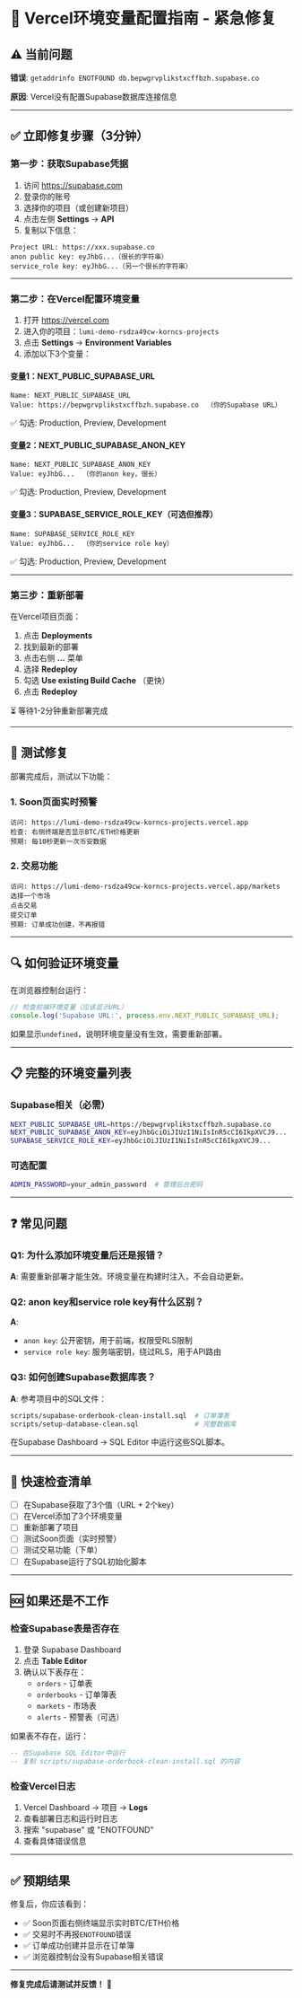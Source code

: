 # 🚀 Vercel环境变量配置指南 - 紧急修复

## ⚠️ 当前问题

**错误**: `getaddrinfo ENOTFOUND db.bepwgrvplikstxcffbzh.supabase.co`

**原因**: Vercel没有配置Supabase数据库连接信息

---

## ✅ 立即修复步骤（3分钟）

### 第一步：获取Supabase凭据

1. 访问 https://supabase.com
2. 登录你的账号
3. 选择你的项目（或创建新项目）
4. 点击左侧 **Settings** → **API**
5. 复制以下信息：

```
Project URL: https://xxx.supabase.co
anon public key: eyJhbG...（很长的字符串）
service_role key: eyJhbG...（另一个很长的字符串）
```

---

### 第二步：在Vercel配置环境变量

1. 打开 https://vercel.com
2. 进入你的项目：`lumi-demo-rsdza49cw-korncs-projects`
3. 点击 **Settings** → **Environment Variables**
4. 添加以下3个变量：

#### 变量1：NEXT_PUBLIC_SUPABASE_URL
```
Name: NEXT_PUBLIC_SUPABASE_URL
Value: https://bepwgrvplikstxcffbzh.supabase.co  （你的Supabase URL）
```
✅ 勾选: Production, Preview, Development

#### 变量2：NEXT_PUBLIC_SUPABASE_ANON_KEY
```
Name: NEXT_PUBLIC_SUPABASE_ANON_KEY
Value: eyJhbG...  （你的anon key，很长）
```
✅ 勾选: Production, Preview, Development

#### 变量3：SUPABASE_SERVICE_ROLE_KEY（可选但推荐）
```
Name: SUPABASE_SERVICE_ROLE_KEY
Value: eyJhbG...  （你的service role key）
```
✅ 勾选: Production, Preview, Development

---

### 第三步：重新部署

在Vercel项目页面：
1. 点击 **Deployments**
2. 找到最新的部署
3. 点击右侧 **...** 菜单
4. 选择 **Redeploy**
5. 勾选 **Use existing Build Cache** （更快）
6. 点击 **Redeploy**

⏳ 等待1-2分钟重新部署完成

---

## 🧪 测试修复

部署完成后，测试以下功能：

### 1. Soon页面实时预警
```
访问: https://lumi-demo-rsdza49cw-korncs-projects.vercel.app
检查: 右侧终端是否显示BTC/ETH价格更新
预期: 每10秒更新一次币安数据
```

### 2. 交易功能
```
访问: https://lumi-demo-rsdza49cw-korncs-projects.vercel.app/markets
选择一个市场
点击交易
提交订单
预期: 订单成功创建，不再报错
```

---

## 🔍 如何验证环境变量

在浏览器控制台运行：
```javascript
// 检查前端环境变量（应该显示URL）
console.log('Supabase URL:', process.env.NEXT_PUBLIC_SUPABASE_URL);
```

如果显示`undefined`，说明环境变量没有生效，需要重新部署。

---

## 📋 完整的环境变量列表

### Supabase相关（必需）
```bash
NEXT_PUBLIC_SUPABASE_URL=https://bepwgrvplikstxcffbzh.supabase.co
NEXT_PUBLIC_SUPABASE_ANON_KEY=eyJhbGciOiJIUzI1NiIsInR5cCI6IkpXVCJ9...
SUPABASE_SERVICE_ROLE_KEY=eyJhbGciOiJIUzI1NiIsInR5cCI6IkpXVCJ9...
```

### 可选配置
```bash
ADMIN_PASSWORD=your_admin_password  # 管理后台密码
```

---

## ❓ 常见问题

### Q1: 为什么添加环境变量后还是报错？
**A**: 需要重新部署才能生效。环境变量在构建时注入，不会自动更新。

### Q2: anon key和service role key有什么区别？
**A**: 
- `anon key`: 公开密钥，用于前端，权限受RLS限制
- `service role key`: 服务端密钥，绕过RLS，用于API路由

### Q3: 如何创建Supabase数据库表？
**A**: 参考项目中的SQL文件：
```bash
scripts/supabase-orderbook-clean-install.sql  # 订单簿表
scripts/setup-database-clean.sql              # 完整数据库
```

在Supabase Dashboard → SQL Editor 中运行这些SQL脚本。

---

## 🎯 快速检查清单

- [ ] 在Supabase获取了3个值（URL + 2个key）
- [ ] 在Vercel添加了3个环境变量
- [ ] 重新部署了项目
- [ ] 测试Soon页面（实时预警）
- [ ] 测试交易功能（下单）
- [ ] 在Supabase运行了SQL初始化脚本

---

## 🆘 如果还是不工作

### 检查Supabase表是否存在
1. 登录 Supabase Dashboard
2. 点击 **Table Editor**
3. 确认以下表存在：
   - `orders` - 订单表
   - `orderbooks` - 订单簿表
   - `markets` - 市场表
   - `alerts` - 预警表（可选）

如果表不存在，运行：
```sql
-- 在Supabase SQL Editor中运行
-- 复制 scripts/supabase-orderbook-clean-install.sql 的内容
```

### 检查Vercel日志
1. Vercel Dashboard → 项目 → **Logs**
2. 查看部署日志和运行时日志
3. 搜索 "supabase" 或 "ENOTFOUND"
4. 查看具体错误信息

---

## ✅ 预期结果

修复后，你应该看到：
- ✅ Soon页面右侧终端显示实时BTC/ETH价格
- ✅ 交易时不再报`ENOTFOUND`错误
- ✅ 订单成功创建并显示在订单簿
- ✅ 浏览器控制台没有Supabase相关错误

---

**修复完成后请测试并反馈！** 🎉

